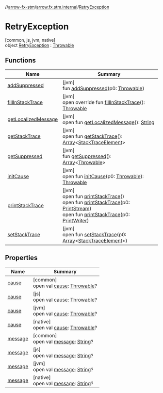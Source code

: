 //[arrow-fx-stm](../../../index.md)/[arrow.fx.stm.internal](../index.md)/[RetryException](index.md)

# RetryException

[common, js, jvm, native]\
object [RetryException](index.md) : [Throwable](https://kotlinlang.org/api/latest/jvm/stdlib/kotlin/-throwable/index.html)

## Functions

| Name | Summary |
|---|---|
| [addSuppressed](index.md#282858770%2FFunctions%2F-2092745369) | [jvm]<br>fun [addSuppressed](index.md#282858770%2FFunctions%2F-2092745369)(p0: [Throwable](https://kotlinlang.org/api/latest/jvm/stdlib/kotlin/-throwable/index.html)) |
| [fillInStackTrace](fill-in-stack-trace.md) | [jvm]<br>open override fun [fillInStackTrace](fill-in-stack-trace.md)(): [Throwable](https://kotlinlang.org/api/latest/jvm/stdlib/kotlin/-throwable/index.html) |
| [getLocalizedMessage](index.md#1043865560%2FFunctions%2F-2092745369) | [jvm]<br>open fun [getLocalizedMessage](index.md#1043865560%2FFunctions%2F-2092745369)(): [String](https://kotlinlang.org/api/latest/jvm/stdlib/kotlin/-string/index.html) |
| [getStackTrace](index.md#2050903719%2FFunctions%2F-2092745369) | [jvm]<br>open fun [getStackTrace](index.md#2050903719%2FFunctions%2F-2092745369)(): [Array](https://kotlinlang.org/api/latest/jvm/stdlib/kotlin/-array/index.html)&lt;[StackTraceElement](https://docs.oracle.com/javase/8/docs/api/java/lang/StackTraceElement.html)&gt; |
| [getSuppressed](index.md#672492560%2FFunctions%2F-2092745369) | [jvm]<br>fun [getSuppressed](index.md#672492560%2FFunctions%2F-2092745369)(): [Array](https://kotlinlang.org/api/latest/jvm/stdlib/kotlin/-array/index.html)&lt;[Throwable](https://kotlinlang.org/api/latest/jvm/stdlib/kotlin/-throwable/index.html)&gt; |
| [initCause](index.md#-418225042%2FFunctions%2F-2092745369) | [jvm]<br>open fun [initCause](index.md#-418225042%2FFunctions%2F-2092745369)(p0: [Throwable](https://kotlinlang.org/api/latest/jvm/stdlib/kotlin/-throwable/index.html)): [Throwable](https://kotlinlang.org/api/latest/jvm/stdlib/kotlin/-throwable/index.html) |
| [printStackTrace](index.md#-1769529168%2FFunctions%2F-2092745369) | [jvm]<br>open fun [printStackTrace](index.md#-1769529168%2FFunctions%2F-2092745369)()<br>open fun [printStackTrace](index.md#1841853697%2FFunctions%2F-2092745369)(p0: [PrintStream](https://docs.oracle.com/javase/8/docs/api/java/io/PrintStream.html))<br>open fun [printStackTrace](index.md#1175535278%2FFunctions%2F-2092745369)(p0: [PrintWriter](https://docs.oracle.com/javase/8/docs/api/java/io/PrintWriter.html)) |
| [setStackTrace](index.md#2135801318%2FFunctions%2F-2092745369) | [jvm]<br>open fun [setStackTrace](index.md#2135801318%2FFunctions%2F-2092745369)(p0: [Array](https://kotlinlang.org/api/latest/jvm/stdlib/kotlin/-array/index.html)&lt;[StackTraceElement](https://docs.oracle.com/javase/8/docs/api/java/lang/StackTraceElement.html)&gt;) |

## Properties

| Name | Summary |
|---|---|
| [cause](index.md#-654012527%2FProperties%2F2106739887) | [common]<br>open val [cause](index.md#-654012527%2FProperties%2F2106739887): [Throwable](https://kotlinlang.org/api/latest/jvm/stdlib/kotlin/-throwable/index.html)? |
| [cause](index.md#-654012527%2FProperties%2F389374673) | [js]<br>open val [cause](index.md#-654012527%2FProperties%2F389374673): [Throwable](https://kotlinlang.org/api/latest/jvm/stdlib/kotlin/-throwable/index.html)? |
| [cause](index.md#-654012527%2FProperties%2F-2092745369) | [jvm]<br>open val [cause](index.md#-654012527%2FProperties%2F-2092745369): [Throwable](https://kotlinlang.org/api/latest/jvm/stdlib/kotlin/-throwable/index.html)? |
| [cause](index.md#-654012527%2FProperties%2F139584643) | [native]<br>open val [cause](index.md#-654012527%2FProperties%2F139584643): [Throwable](https://kotlinlang.org/api/latest/jvm/stdlib/kotlin/-throwable/index.html)? |
| [message](index.md#1824300659%2FProperties%2F2106739887) | [common]<br>open val [message](index.md#1824300659%2FProperties%2F2106739887): [String](https://kotlinlang.org/api/latest/jvm/stdlib/kotlin/-string/index.html)? |
| [message](index.md#1824300659%2FProperties%2F389374673) | [js]<br>open val [message](index.md#1824300659%2FProperties%2F389374673): [String](https://kotlinlang.org/api/latest/jvm/stdlib/kotlin/-string/index.html)? |
| [message](index.md#1824300659%2FProperties%2F-2092745369) | [jvm]<br>open val [message](index.md#1824300659%2FProperties%2F-2092745369): [String](https://kotlinlang.org/api/latest/jvm/stdlib/kotlin/-string/index.html)? |
| [message](index.md#1824300659%2FProperties%2F139584643) | [native]<br>open val [message](index.md#1824300659%2FProperties%2F139584643): [String](https://kotlinlang.org/api/latest/jvm/stdlib/kotlin/-string/index.html)? |
